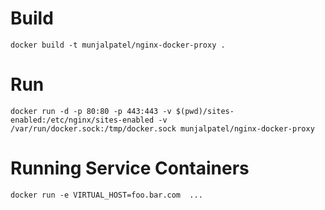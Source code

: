 # Build

	docker build -t munjalpatel/nginx-docker-proxy .

# Run

	docker run -d -p 80:80 -p 443:443 -v $(pwd)/sites-enabled:/etc/nginx/sites-enabled -v /var/run/docker.sock:/tmp/docker.sock munjalpatel/nginx-docker-proxy
    
# Running Service Containers

    docker run -e VIRTUAL_HOST=foo.bar.com  ...